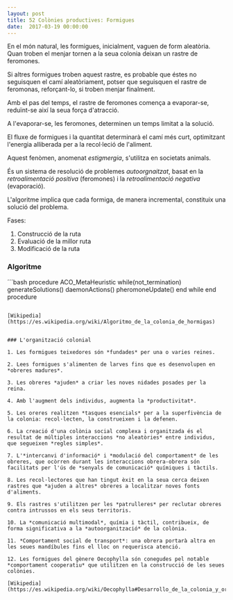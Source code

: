 ```yaml
---
layout: post
title: 52 Colònies productives: Formigues
date:  2017-03-19 00:00:00
---
```



En el món natural, les formigues, inicialment, vaguen de form aleatòria. Quan troben el menjar tornen a la seua colonia deixan un rastre de feromones.

Si altres formigues troben aquest rastre, es probable que éstes no seguisquen el camí aleatòriament, potser que seguisquen el rastre de feromonas, reforçant-lo, si troben menjar finalment.

Amb el pas del temps, el rastre de feromones comença a evaporar-se, reduïnt-se així la seua força d'atracció.

A l'evaporar-se, les feromones, determinen un temps limitat a la solució.

El fluxe de formigues i la quantitat determinarà el camí més curt, optimitzant l'energia alliberada per a la recol·leció de l'aliment.

Aquest fenòmen, anomenat *estigmergia*, s'utilitza en societats animals.

És un sistema de resolució de problemes *autoorgnaitzat*, basat en la *retroalimentació positiva* (feromones) i la *retroalimentació negativa* (evaporació).

L'algoritme implica que cada formiga, de manera incremental, constituix una solució del problema.

Fases:

1. Construcció de la ruta
2. Evaluació de la millor ruta
3. Modificació de la ruta

### Algoritme

´´´bash
  procedure ACO_MetaHeuristic
    while(not_termination)
       generateSolutions()
       daemonActions()
       pheromoneUpdate()
    end while
  end procedure
```

[Wikipedia](https://es.wikipedia.org/wiki/Algoritmo_de_la_colonia_de_hormigas)


### L'organització colonial

1. Les formigues teixedores són *fundades* per una o varies reines.

2. Lees formigues s'alimenten de larves fins que es desenvolupen en *obreres madures*.

3. Les obreres *ajuden* a criar les noves nidades posades per la reina.

4. Amb l'augment dels individus, augmenta la *productivitat*.

5. Les oreres realitzen *tasques esencials* per a la superfivència de la colonia: recol·lecten, la construeixen i la defenen.

6. La creació d'una colònia social complexa i organitzada és el resultat de múltiples interaccions *no aleatòries* entre individus, que segueixen *regles simples*.

7. L'*intercanvi d'informació* i *modulació del comportament* de les obreres, que ocòrren durant les interaccions obrera-obrera són facilitats per l'ús de *senyals de comunicació* químiques i tàctils.

8. Les recol·lectores que han tingut èxit en la seua cerca deixen rastres que *ajuden a altres* obreres a localitzar noves fonts d'aliments.

9. Els rastres s'utilitzen per les *patrulleres* per reclutar obreres contra intrussos en els seus territoris.

10. La *comunicació multimodal*, químia i tàctil, contribueix, de forma significativa a la *autoorganització* de la colònia.

11. *Comportament social de transport*: una obrera portarà altra en les seues mandíbules fins el lloc on requerisca atenció.

12. Les formigues del gènere Oecophylla són conegudes pel notable *comportament cooperatiu* que utilitzen en la construcció de les seues colònies.

[Wikipedia](https://es.wikipedia.org/wiki/Oecophylla#Desarrollo_de_la_colonia_y_organizaci.C3.B3n_social)

